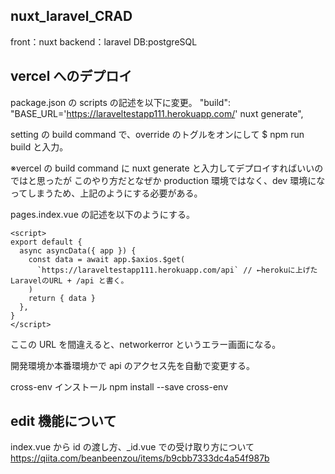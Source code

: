 ## nuxt_laravel_CRAD

front：nuxt
backend：laravel
DB:postgreSQL

## vercel へのデプロイ

package.json の scripts の記述を以下に変更。
"build": "BASE_URL='https://laraveltestapp111.herokuapp.com/' nuxt generate",

setting の build command で、override のトグルをオンにして
$ npm run build
と入力。

※vercel の build command に nuxt generate と入力してデプロイすればいいのではと思ったが
このやり方だとなぜか production 環境ではなく、dev 環境になってしまうため、上記のようにする必要がある。

pages.index.vue の記述を以下のようにする。

```
<script>
export default {
  async asyncData({ app }) {
    const data = await app.$axios.$get(
      `https://laraveltestapp111.herokuapp.com/api` // ←herokuに上げたLaravelのURL + /api と書く。
    )
    return { data }
  },
}
</script>
```

ここの URL を間違えると、networkerror というエラー画面になる。

開発環境か本番環境かで api のアクセス先を自動で変更する。

cross-env インストール
npm install --save cross-env

## edit 機能について

index.vue から id の渡し方、\_id.vue での受け取り方について
https://qiita.com/beanbeenzou/items/b9cbb7333dc4a54f987b
